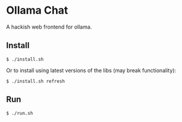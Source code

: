 # Ollama Chat

A hackish web frontend for ollama.

## Install

```shell
$ ./install.sh
```

Or to install using latest versions of the libs (may break functionality):

```shell
$ ./install.sh refresh
```

## Run

```shell
$ ./run.sh
```
